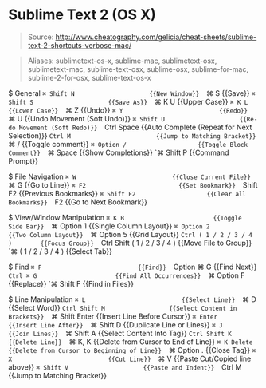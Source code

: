 # Sublime Text 2 (OS X)

> Source: http://www.cheatography.com/gelicia/cheat-sheets/sublime-text-2-shortcuts-verbose-mac/

> Aliases: sublimetext-os-x, sublime-mac, sublimetext-osx, sublimetext-mac, sublime-text-osx, sublime-osx, sublime-for-mac, sublime-2-for-osx, sublime-text-os-x

$ General
    `⌘ Shift N                     {{New Window}} 
    `⌘ S                           {{Save}} 
    `⌘ Shift S                     {{Save As}} 
    `⌘ K U                         {{Upper Case}} 
    `⌘ K L                         {{Lower Case}} 
    `⌘ Z                           {{Undo}} 
    `⌘ Y                           {{Redo}} 
    `⌘ U                           {{Undo Movement (Soft Undo)}} 
    `⌘ Shift U                     {{Re-do Movement (Soft Redo)}} 
    `Ctrl Space                    {{Auto Complete (Repeat for Next Selection)}} 
    `Ctrl M                        {{Jump to Matching Bracket}} 
    `⌘ /                           {{Toggle comment}} 
    `⌘ Option /                    {{Toggle Block Comment}} 
    `⌘ Space                       {{Show Completions}} 
    `⌘ Shift P                     {{Command Prompt}} 

$ File Navigation
    `⌘ W                           {{Close Current File}} 
    `⌘ G                           {{Go to Line}} 
    `⌘ F2                          {{Set Bookmark}} 
    `Shift F2                      {{Previous Bookmarks}} 
    `⌘ Shift F2                    {{Clear all Bookmarks}} 
    `F2                            {{Go to Next Bookmark}} 

$ View/Window Manipulation
    `⌘ K B                         {{Toggle Side Bar}} 
    `⌘ Option 1                    {{Single Column Layout}} 
    `⌘ Option 2                    {{Two Column Layout}} 
    `⌘ Option 5                    {{Grid Layout}} 
    `Ctrl ( 1 / 2 / 3 / 4 )        {{Focus Group}} 
    `Ctrl Shift ( 1 / 2 / 3 / 4 )  {{Move File to Group}} 
    `⌘ ( 1 / 2 / 3 / 4 )           {{Select Tab}} 

$ Find
    `⌘ F                           {{Find}} 
    `Option ⌘ G                    {{Find Next}} 
    `Ctrl ⌘ G                      {{Find All Occurrences}} 
    `⌘ Option F                    {{Replace}} 
    `⌘ Shift F                     {{Find in Files}} 

$ Line Manipulation
    `⌘ L                           {{Select Line}} 
    `⌘ D                           {{Select Word}} 
    `Ctrl Shift M                  {{Select Content in Brackets}} 
    `⌘ Shift Enter                 {{Insert Line Before Cursor}} 
    `⌘ Enter                       {{Insert Line After}} 
    `⌘ Shift D                     {{Duplicate Line or Lines}} 
    `⌘ J                           {{Join Lines}} 
    `⌘ Shift A                     {{Select Content Into Tag}} 
    `Ctrl Shift K                  {{Delete Line}} 
    `⌘ K, K                        {{Delete from Cursor to End of Line}} 
    `⌘ K Delete                    {{Delete from Cursor to Beginning of Line}} 
    `⌘ Option .                    {{Close Tag}} 
    `⌘ X                           {{Cut Line}} 
    `⌘ V                           {{Paste Cut/Copied line above}} 
    `⌘ Shift V                     {{Paste and Indent}} 
    `Ctrl M                        {{Jump to Matching Bracket}} 

